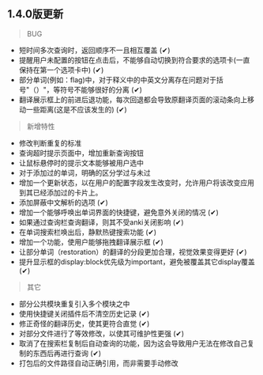## 1.4.0版更新
> BUG
- 短时间多次查询时，返回顺序不一且相互覆盖 (✔)
- 提醒用户未配置的按钮在点击后，不能够自动切换到符合要求的选项卡(一直保持在第一个选项卡中) (✔)
- 部分单词(例如：flag)中，对于释义中的中英文分离存在问题对于括号"（）"，等符号不能够很好的分离 (✔)
- 翻译展示框上的前进后退功能，每次回退都会导致原翻译页面的滚动条向上移动一些距离(这是不应该发生的) (✔)

> 新增特性
- 修改判断重复的标准
- 查询超时提示页面中，增加重新查询按钮
- 让鼠标悬停时的提示文本能够被用户选中
- 对于添加过的单词，明确的区分学过与未过
- 增加一个更新状态，以在用户的配置字段发生改变时，允许用户将该改变应用到其已经添加过的卡片上。
- 添加屏蔽中文解析的选项 (✔)
- 增加一个能够呼唤出单词界面的快捷键，避免意外关闭的情况 (✔)
- 如果通过查询栏查询翻译，则其不受anki关闭影响 (✔)
- 在单词搜索栏唤出后，静默热键搜索功能 (✔)
- 增加一个功能，使用户能够拖拽翻译展示框 (✔) 
- 让部分单词（restoration）的翻译的分段更加合理，视觉效果变得更好 (✔)
- 提升显示框的display:block优先级为important，避免被覆盖其它display覆盖 (✔)

> 其它
- 部分公共模块重复引入多个模块之中
- 使用快捷键关闭插件后不清空历史记录 (✔)
- 修正奇怪的翻译历史，使其更符合直觉 (✔)
- 对部分文件进行了等效修改，以使其可维护性更强 (✔)
- 取消了在搜索栏复制后自动查询的功能，因为这会导致用户无法在修改自己复制的东西后再进行查询 (✔)
- 打包后的文件路径自动正确引用，而非需要手动修改